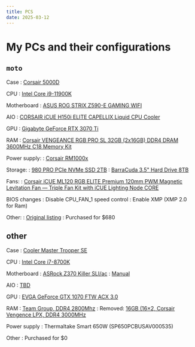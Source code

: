 ```yaml
---
title: PCS
date: 2025-03-12
---
```


# My PCs and their configurations

## `moto`

Case
: [Corsair 5000D](https://www.corsair.com/ww/en/p/pc-cases/cc-9011209-ww/5000d-tempered-glass-mid-tower-atx-pc-case-white-cc-9011209-ww)

CPU
: [Intel Core i9-11900K](https://www.intel.com/content/www/us/en/products/sku/212325/intel-core-i911900k-processor-16m-cache-up-to-5-30-ghz/specifications.html)

Motherboard
: [ASUS ROG STRIX Z590-E GAMING WIFI](https://rog.asus.com/us/motherboards/rog-strix/rog-strix-z590-e-gaming-wifi-model/)

AIO
: [CORSAIR iCUE H150i ELITE CAPELLIX Liquid CPU Cooler](https://www.corsair.com/us/en/p/cpu-coolers/cw-9060048-ww/icue-h150i-elite-capellix-liquid-cpu-cooler-cw-9060048-ww?srsltid=AfmBOoo148xtKNcdToseUCzcf9YH29_jFfGiXWOKbQNc_d4GO5OAneXc)

GPU
: [Gigabyte GeForce RTX 3070 Ti](https://www.gigabyte.com/Graphics-Card/GV-N307TGAMING-OC-8GD-rev-10#kf)

RAM
: [Corsair VENGEANCE RGB PRO SL 32GB (2x16GB) DDR4 DRAM 3600MHz C18 Memory Kit](https://www.corsair.com/us/en/p/memory/cmh32gx4m2d3600c18w/vengeance-rgb-pro-sl-32gb-2x16gb-ddr4-dram-3600mhz-c18-memory-kit-a-white-cmh32gx4m2d3600c18w?srsltid=AfmBOoqY3FJp9PR_1UDh1tTIAqPtIPWOaRMPtiTQkA9PQTH8bQFvH0vv)

Power supply:
: [Corsair RM1000x](https://www.corsair.com/us/en/p/psu/cp-9020271-na/rmx-series-rm1000x-fully-modular-power-supply-cp-9020271-na?srsltid=AfmBOoqQtuYzb4ohgc5NG8IKE98vPjzHZCUbzSpuSThR5mynkWPxtCvT)

Storage:
: [980 PRO PCIe NVMe SSD 2TB](https://www.samsung.com/us/computing/memory-storage/solid-state-drives/980-pro-pcie-4-0-nvme-ssd-2tb-mz-v8p2t0b-am/)
: [BarraCuda 3.5" Hard Drive 8TB](https://www.seagate.com/products/hard-drives/barracuda-hard-drive/)

Fans:
: [Corsair iCUE ML120 RGB ELITE Premium 120mm PWM Magnetic Levitation Fan — Triple Fan Kit with iCUE Lighting Node CORE](https://www.corsair.com/us/en/p/case-fans/co-9050113-ww/icue-ml120-rgb-elite-premium-120mm-pwm-magnetic-levitation-fan-triple-fan-kit-with-icue-lighting-node-core-co-9050113-ww)

BIOS changes
: Disable CPU_FAN_1 speed control
: Enable XMP (XMP 2.0 for Ram)

Other:
: [Original listing](https://www.facebook.com/marketplace/item/1564297580953888/)
: Purchased for $680

## other

Case
: [Cooler Master Trooper SE](https://www.coolermaster.com/en-global/products/trooper-se/)

CPU
: [Intel Core i7-8700K](https://www.intel.com/content/www/us/en/products/sku/126684/intel-core-i78700k-processor-12m-cache-up-to-4-70-ghz/specifications.html)

Motherboard
: [ASRock Z370 Killer SLI/ac](https://www.asrock.com/MB/Intel/Z370%20Killer%20SLIac/index.asp)
: [Manual](https://download.asrock.com/Manual/Z370%20Pro4.pdf)

AIO
: [TBD]()

GPU
: [EVGA GeForce GTX 1070 FTW ACX 3.0](https://www.evga.com/articles/archive/01017/evga-geforce-gtx-1070/default.asp)

RAM
: [Team Group, DDR4 2800Mhz](https://www.teamgroupinc.com/en/product-detail/memory/T-FORCE/vulcan-ddr4-gray/vulcan-ddr4-gray-TLGED416G3000HC16CDC01/)
: Removed: [16GB (16×2, Corsair Vengence LPX, DDR4 3000MHz](https://www.corsair.com/us/en/p/memory/cmk16gx4m2b3000c15/vengeancea-lpx-16gb-2-x-8gb-ddr4-dram-3000mhz-c15-memory-kit-black-cmk16gx4m2b3000c15?srsltid=AfmBOor4yjdC6h_u6wnZxEJ9G2xnVhmsg)

Power supply
: Thermaltake Smart 650W (SP650PCBUSAV000535)

Other
: Purchased for $0
